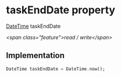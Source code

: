 


# taskEndDate property







[DateTime](https:api.flutter.dev/flutter/dart-core/DateTime-class.html) taskEndDate
  
_\<span class="feature"\>read / write\</span\>_






## Implementation

```dart
DateTime taskEndDate = DateTime.now();
```







